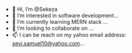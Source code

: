 - 👋 Hi, I’m @Sekeza
- 👀 I’m interested in software development...
- 🌱 I’m currently learning MERN stack ...
- 💞️ I’m looking to collaborate on ...
- 📫 I can be reach on my yahoo email address: seyi.samuel10@yahoo.com...

<!---
Sekeza/Sekeza is a ✨ special ✨ repository because its `README.md` (this file) appears on your GitHub profile.
You can click the Preview link to take a look at your changes.
--->
